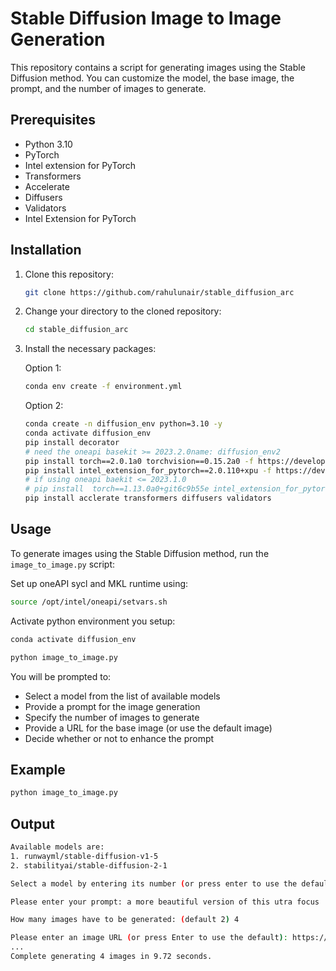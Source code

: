 # Stable Diffusion Image to Image Generation

This repository contains a script for generating images using the Stable Diffusion method. You can customize the model, the base image, the prompt, and the number of images to generate.

## Prerequisites

- Python 3.10
- PyTorch
- Intel extension for PyTorch
- Transformers
- Accelerate
- Diffusers
- Validators
- Intel Extension for PyTorch

## Installation

1. Clone this repository:
    ```bash
    git clone https://github.com/rahulunair/stable_diffusion_arc
    ```
2. Change your directory to the cloned repository:
   
    ```bash
    cd stable_diffusion_arc
    ```
4. Install the necessary packages:

   Option 1:
   ```bash
   conda env create -f environment.yml
   ```
   Option 2:
    ```bash
    conda create -n diffusion_env python=3.10 -y
    conda activate diffusion_env
    pip install decorator
    # need the oneapi basekit >= 2023.2.0name: diffusion_env2
    pip install torch==2.0.1a0 torchvision==0.15.2a0 -f https://developer.intel.com/ipex-whl-stable-xpu
    pip install intel_extension_for_pytorch==2.0.110+xpu -f https://developer.intel.com/ipex-whl-stable-xpu
    # if using oneapi baekit <= 2023.1.0
    # pip install  torch==1.13.0a0+git6c9b55e intel_extension_for_pytorch==1.13.120+xpu -f https://developer.intel.com/ipex-whl-stable-xpu
    pip install acclerate transformers diffusers validators
    ```

## Usage

To generate images using the Stable Diffusion method, run the `image_to_image.py` script:

Set up oneAPI sycl and MKL runtime using:

```bash
source /opt/intel/oneapi/setvars.sh
```

Activate python environment you setup:

```bash
conda activate diffusion_env
```

```bash
python image_to_image.py
```

You will be prompted to:

 - Select a model from the list of available models
 - Provide a prompt for the image generation
 - Specify the number of images to generate
 - Provide a URL for the base image (or use the default image)
 - Decide whether or not to enhance the prompt

 ## Example

 ```bash
 python image_to_image.py 
```

## Output

```bash
Available models are:
1. runwayml/stable-diffusion-v1-5
2. stabilityai/stable-diffusion-2-1

Select a model by entering its number (or press enter to use the default model): 2

Please enter your prompt: a more beautiful version of this utra focus

How many images have to be generated: (default 2) 4

Please enter an image URL (or press Enter to use the default): https://user-images.githubusercontent.com/786476/257653599-54621a2d-6306-4c30-b375-c8771de66ce4.png
...
Complete generating 4 images in 9.72 seconds.
```
